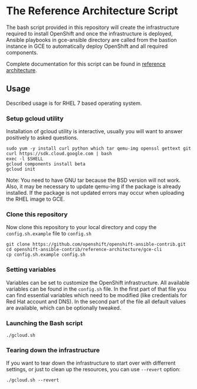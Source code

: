 # The Reference Architecture Script
The bash script provided in this repository will create the infrastructure required to install OpenShift and once the infrastructure is deployed, Ansible playbooks in gce-ansible directory are called from the bastion instance in GCE to automatically deploy OpenShift and all required components.

Complete documentation for this script can be found in [reference architecture](https://access.redhat.com/articles/2751521).

## Usage

Described usage is for RHEL 7 based operating system.

### Setup gcloud utility

Installation of gcloud utility is interactive, usually you will want to answer positively to asked questions.
```
sudo yum -y install curl python which tar qemu-img openssl gettext git
curl https://sdk.cloud.google.com | bash
exec -l $SHELL
gcloud components install beta
gcloud init
```

Note: You need to have GNU tar because the BSD version will not work. Also, it may be necessary to update qemu-img if the package is already installed. If the package is not updated errors may occur when uploading the RHEL image to GCE.

### Clone this repository

Now clone this repository to your local directory and copy the `config.sh.example` file to `config.sh`

```
git clone https://github.com/openshift/openshift-ansible-contrib.git
cd openshift-ansible-contrib/reference-architecture/gce-cli
cp config.sh.example config.sh
```

### Setting variables

Variables can be set to customize the OpenShift infrastructure. All available variables can be found in the `config.sh` file. In the first part of that file you can find essential variables which need to be modified (like credentials for Red Hat account and DNS). In the second part of the file all default values are available, which can be optionally tweaked.

### Launching the Bash script

```
./gcloud.sh
```

### Tearing down the infrastructure

If you want to tear down the infrastructure to start over with differrent settings, or just to clean up the resources, you can use `--revert` option:

```
./gcloud.sh --revert
```
